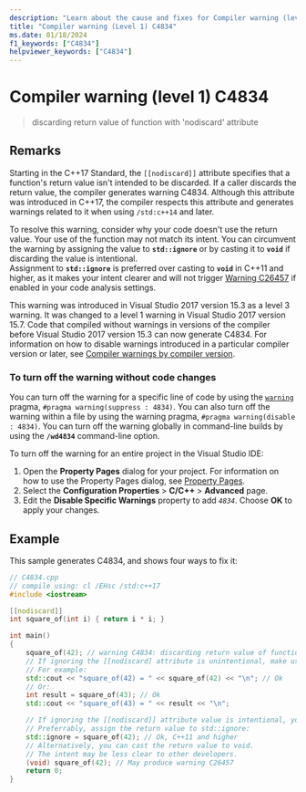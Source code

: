 ```yaml
---
description: "Learn about the cause and fixes for Compiler warning (level 1) C4834."
title: "Compiler warning (Level 1) C4834"
ms.date: 01/18/2024
f1_keywords: ["C4834"]
helpviewer_keywords: ["C4834"]
---
```

# Compiler warning (level 1) C4834

> discarding return value of function with 'nodiscard' attribute

## Remarks

Starting in the C++17 Standard, the `[[nodiscard]]` attribute specifies that a function's return value isn't intended to be discarded. If a caller discards the return value, the compiler generates warning C4834. Although this attribute was introduced in C++17, the compiler respects this attribute and generates warnings related to it when using `/std:c++14` and later.

To resolve this warning, consider why your code doesn't use the return value. Your use of the function may not match its intent. You can circumvent the warning by assigning the value to **`std::ignore`** or by casting it to **`void`** if discarding the value is intentional.  
Assignment to **`std::ignore`** is preferred over casting to **`void`** in C++11 and higher, as it makes your intent clearer and will not trigger [Warning C26457](../../code-quality/c26457.md) if enabled in your code analysis settings.

This warning was introduced in Visual Studio 2017 version 15.3 as a level 3 warning. It was changed to a level 1 warning in Visual Studio 2017 version 15.7. Code that compiled without warnings in versions of the compiler before Visual Studio 2017 version 15.3 can now generate C4834. For information on how to disable warnings introduced in a particular compiler version or later, see [Compiler warnings by compiler version](compiler-warnings-by-compiler-version.md).

### To turn off the warning without code changes

You can turn off the warning for a specific line of code by using the [`warning`](../../preprocessor/warning.md) pragma, `#pragma warning(suppress : 4834)`. You can also turn off the warning within a file by using the warning pragma, `#pragma warning(disable : 4834)`. You can turn off the warning globally in command-line builds by using the **`/wd4834`** command-line option.

To turn off the warning for an entire project in the Visual Studio IDE:

1. Open the **Property Pages** dialog for your project. For information on how to use the Property Pages dialog, see [Property Pages](../../build/reference/property-pages-visual-cpp.md).
1. Select the **Configuration Properties** > **C/C++** > **Advanced** page.
1. Edit the **Disable Specific Warnings** property to add *`4834`*. Choose **OK** to apply your changes.

## Example

This sample generates C4834, and shows four ways to fix it:

```cpp
// C4834.cpp
// compile using: cl /EHsc /std:c++17
#include <iostream>

[[nodiscard]]
int square_of(int i) { return i * i; }

int main()
{
    square_of(42); // warning C4834: discarding return value of function with 'nodiscard' attribute
    // If ignoring the [[nodiscard] attribute is unintentional, make use of the return value as intended:
    // For example:
    std::cout << "square_of(42) = " << square_of(42) << "\n"; // Ok
    // Or:
    int result = square_of(43); // Ok
    std::cout << "square_of(43) = " << result << "\n"; 

    // If ignoring the [[nodiscard]] attribute value is intentional, you have two options:
    // Preferrably, assign the return value to std::ignore:
    std::ignore = square_of(42); // Ok, C++11 and higher
    // Alternatively, you can cast the return value to void. 
    // The intent may be less clear to other developers.
    (void) square_of(42); // May produce warning C26457
    return 0;
}
```
